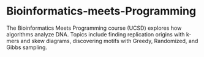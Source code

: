 # Bioinformatics-meets-Programming
The Bioinformatics Meets Programming course (UCSD) explores how algorithms analyze DNA. Topics include finding replication origins with k-mers and skew diagrams, discovering motifs with Greedy, Randomized, and Gibbs sampling.
